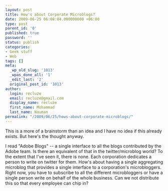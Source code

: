 ```yaml
---
layout: post
title: How's about Corporate Microblogs?
date: 2009-06-25 06:08:04.000000000 +06:00
type: post
parent_id: '0'
published: true
password: ''
status: publish
categories:
- Geek stuff
- Web
tags: []
meta:
  _wp_old_slug: '1013'
  _wpas_done_all: '1'
  _edit_last: '2'
  original_post_id: '1013'
author:
  login: recluze
  email: recluze@gmail.com
  display_name: recluze
  first_name: Mohammad
  last_name: Nauman
permalink: "/2009/06/25/hows-about-corporate-microblogs/"
---
```

This is a more of a brainstorm than an idea and I have no idea if this already exists. But here's the thought anyway.

I read "Adobe Blogs" -- a single interface to all the blogs contributed by the Adobe team. Is there an equivalent of that in the twitter/microblog world? To the extent that I've seen it, there is none. Each corporation dedicates a person to write on twitter for them. How's about having a single aggregating microblog that provides a single interface to a corporation's microbloggers. Right now, you have to subscribe to all the different microbloggers or have a single person write on behalf of the whole business. Can we not distribute this so that every employee can chip in?

